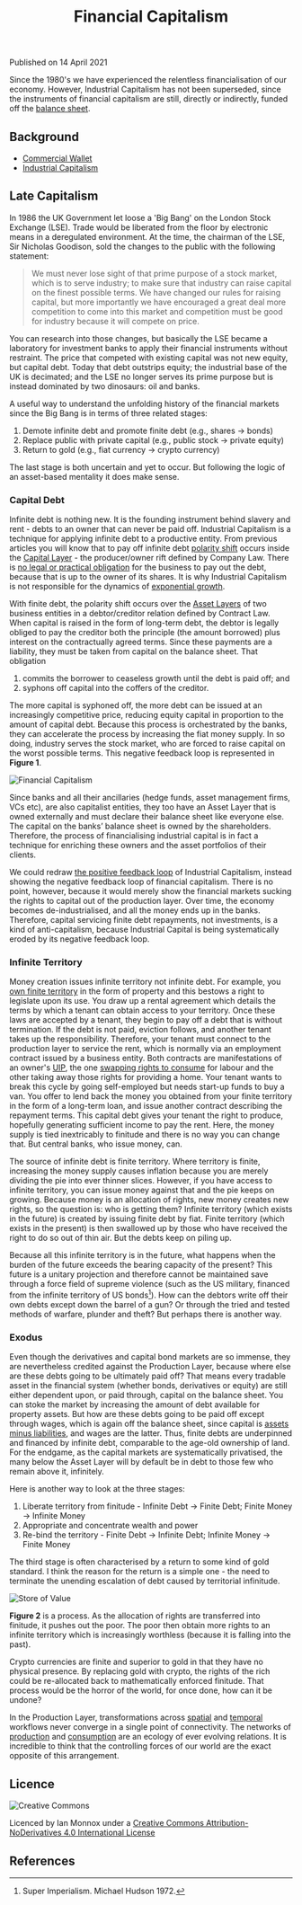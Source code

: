 ﻿---
layout: ../../layouts/Documentation.astro
title: Financial Capitalism
permalink: articles/tc_financial_capitalism
---
Published on 14 April 2021

Since the 1980's we have experienced the relentless financialisation of our economy. However, Industrial Capitalism has not been superseded, since the instruments of financial capitalism are still, directly or indirectly, funded off the [balance sheet](/articles/tc_balance_sheet.md). 

## Background

- [Commercial Wallet](/tutorials/bitcoin)
- [Industrial Capitalism](/articles/tc_industrial_capitalism)

## Late Capitalism

In 1986 the UK Government let loose a 'Big Bang' on the London Stock Exchange (LSE). Trade would be liberated from the floor by electronic means in a deregulated environment. At the time, the chairman of the LSE, Sir Nicholas Goodison, sold the changes to the public with the following statement:

> We must never lose sight of that prime purpose of a stock market, which is to serve industry; to make sure that industry can raise capital on the finest possible terms. We have changed our rules for raising capital, but more importantly we have encouraged a great deal more competition to come into this market and competition must be good for industry because it will compete on price.

You can research into those changes, but basically the LSE became a laboratory for investment banks to apply their financial instruments without restraint. The price that competed with existing capital was not new equity, but capital debt. Today that debt outstrips equity; the industrial base of the UK is decimated; and the LSE no longer serves its prime purpose but is instead dominated by two dinosaurs: oil and banks. 

A useful way to understand the unfolding history of the financial markets since the Big Bang is in terms of three related stages:

1. Demote infinite debt and promote finite debt (e.g., shares -> bonds)
2. Replace public with private capital (e.g., public stock -> private equity)
3. Return to gold (e.g., fiat currency -> crypto currency)

The last stage is both uncertain and yet to occur. But following the logic of an asset-based mentality it does make sense.

### Capital Debt

Infinite debt is nothing new. It is the founding instrument behind slavery and rent - debts to an owner that can never be paid off. Industrial Capitalism is a technique for applying infinite debt to a productive entity. From previous articles you will know that to pay off infinite debt [polarity shift](/articles/tc_profit_and_loss#polarity-inversion) occurs inside the [Capital Layer](/articles/tc_assets#capital-layer) - the producer/owner rift defined by Company Law. There is [no legal or practical obligation](/articles/tc_profit_and_loss#capital-extraction) for the business to pay out the debt, because that is up to the owner of its shares. It is why Industrial Capitalism is not responsible for the dynamics of [exponential growth](/articles/tc_industrial_capitalism#growth).

With finite debt, the polarity shift occurs over the [Asset Layers](/articles/tc_assets#asset-layer) of two business entities in a debtor/creditor relation defined by Contract Law. When capital is raised in the form of long-term debt, the debtor is legally obliged to pay the creditor both the principle (the amount borrowed) plus interest on the contractually agreed terms. Since these payments are a liability, they must be taken from capital on the balance sheet. That obligation 

1. commits the borrower to ceaseless growth until the debt is paid off; and 
2. syphons off capital into the coffers of the creditor. 

The more capital is syphoned off, the more debt can be issued at an increasingly competitive price, reducing equity capital in proportion to the amount of capital debt. Because this process is orchestrated by the banks, they can accelerate the process by increasing the fiat money supply. In so doing, industry serves the stock market, who are forced to raise capital on the worst possible terms. This negative feedback loop is represented in **Figure 1**.

![Financial Capitalism](/images/financial_capital_figure_1.svg)

Since banks and all their ancillaries (hedge funds, asset management firms, VCs etc), are also capitalist entities, they too have an Asset Layer that is owned externally and must declare their balance sheet like everyone else. The capital on the banks’ balance sheet is owned by the shareholders. Therefore, the process of financialising industrial capital is in fact a technique for enriching these owners and the asset portfolios of their clients.

We could redraw [the positive feedback loop](/articles/tc_industrial_capitalism#producer-price) of Industrial Capitalism, instead showing the negative feedback loop of financial capitalism. There is no point, however, because it would merely show the financial markets sucking the rights to capital out of the production layer. Over time, the economy becomes de-industrialised, and all the money ends up in the banks. Therefore, capital servicing finite debt repayments, not investments, is a kind of anti-capitalism, because Industrial Capital is being systematically eroded by its negative feedback loop.

### Infinite Territory

Money creation issues infinite territory not infinite debt. For example, you [own finite territory](/articles/tc_assets#unitary-interface-projection) in the form of property and this bestows a right to legislate upon its use. You draw up a rental agreement which details the terms by which a tenant can obtain access to your territory. Once these laws are accepted by a tenant, they begin to pay off a debt that is without termination. If the debt is not paid, eviction follows, and another tenant takes up the responsibility. Therefore, your tenant must connect to the production layer to service the rent, which is normally via an employment contract issued by a business entity. Both contracts are manifestations of an owner's [UIP](/articles/tc_assets#unitary-interface-projection), the one [swapping rights to consume](/articles/tc_assets#money) for labour and the other taking away those rights for providing a home. Your tenant wants to break this cycle by going self-employed but needs start-up funds to buy a van. You offer to lend back the money you obtained from your finite territory in the form of a long-term loan, and issue another contract describing the repayment terms. This capital debt gives your tenant the right to produce, hopefully generating sufficient income to pay the rent. Here, the money supply is tied inextricably to finitude and there is no way you can change that. But central banks, who issue money, can. 

The source of infinite debt is finite territory. Where territory is finite, increasing the money supply causes inflation because you are merely dividing the pie into ever thinner slices. However, if you have access to infinite territory, you can issue money against that and the pie keeps on growing. Because money is an allocation of rights, new money creates new rights, so the question is: who is getting them? Infinite territory (which exists in the future) is created by issuing finite debt by fiat. Finite territory (which exists in the present) is then swallowed up by those who have received the right to do so out of thin air. But the debts keep on piling up.

Because all this infinite territory is in the future, what happens when the burden of the future exceeds the bearing capacity of the present? This future is a unitary projection and therefore cannot be maintained save through a force field of supreme violence (such as the US military, financed from the infinite territory of US bonds[^1]). How can the debtors write off their own debts except down the barrel of a gun? Or through the tried and tested methods of warfare, plunder and theft? But perhaps there is another way.

### Exodus

Even though the derivatives and capital bond markets are so immense, they are nevertheless credited against the Production Layer, because where else are these debts going to be ultimately paid off? That means every tradable asset in the financial system (whether bonds, derivatives or equity) are still either dependent upon, or paid through, capital on the balance sheet. You can stoke the market by increasing the amount of debt available for property assets. But how are these debts going to be paid off except through wages, which is again off the balance sheet, since capital is [assets minus liabilities](/articles/tc_balance_sheet#capital), and wages are the latter. Thus, finite debts are underpinned and financed by infinite debt, comparable to the age-old ownership of land. For the endgame, as the capital markets are systematically privatised, the many below the Asset Layer will by default be in debt to those few who remain above it, infinitely.

Here is another way to look at the three stages:

1. Liberate territory from finitude - Infinite Debt -> Finite Debt; Finite Money -> Infinite Money 
2. Appropriate and concentrate wealth and power
3. Re-bind the territory - Finite Debt -> Infinite Debt; Infinite Money -> Finite Money

The third stage is often characterised by a return to some kind of gold standard. I think the reason for the return is a simple one - the need to terminate the unending escalation of debt caused by territorial infinitude. 

![Store of Value](/images/financial_capital_figure_2.svg)

**Figure 2** is a process. As the allocation of rights are transferred into finitude, it pushes out the poor. The poor then obtain more rights to an infinite territory which is increasingly worthless (because it is falling into the past).

Crypto currencies are finite and superior to gold in that they have no physical presence. By replacing gold with crypto, the rights of the rich could be re-allocated back to mathematically enforced finitude. That process would be the horror of the world, for once done, how can it be undone? 

In the Production Layer, transformations across [spatial](/articles/tc_production#object-structure) and [temporal](/articles/tc_production#production-process) workflows never converge in a single point of connectivity. The networks of [production](/articles/tc_production#production-networks) and [consumption](/articles/tc_production#consumption-networks) are an ecology of ever evolving relations. It is incredible to think that the controlling forces of our world are the exact opposite of this arrangement. 

## Licence

![Creative Commons](https://i.creativecommons.org/l/by-nd/4.0/88x31.png) 

Licenced by Ian Monnox under a [Creative Commons Attribution-NoDerivatives 4.0 International License](http://creativecommons.org/licenses/by-nd/4.0/)

## References

[^1]: Super Imperialism. Michael Hudson 1972.

